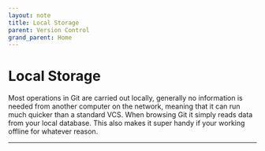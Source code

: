 ```yaml
---
layout: note
title: Local Storage
parent: Version Control
grand_parent: Home
---
```


# Local Storage

Most operations in Git are carried out locally, generally no information is needed from another computer on the network, meaning that it can run much quicker than a standard VCS. When browsing Git it simply reads data from your local database. This also makes it super handy if your working offline for whatever reason.

---
